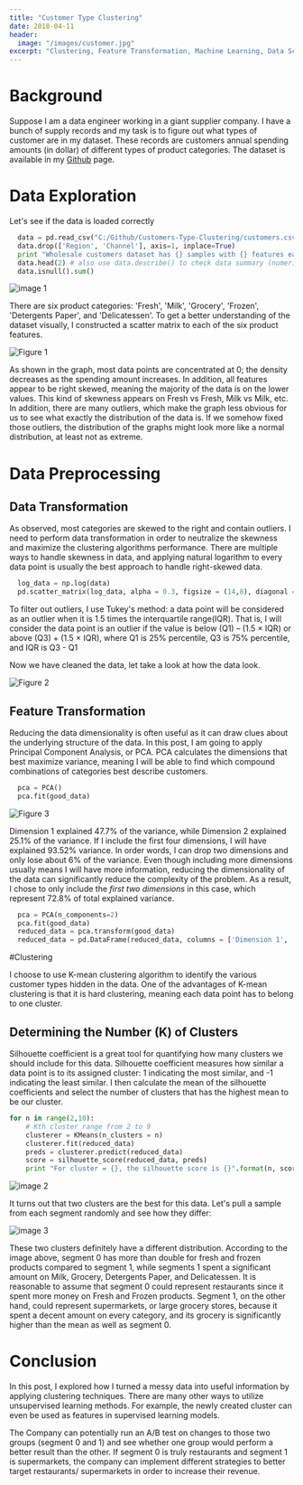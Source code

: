 ```yaml
---
title: "Customer Type Clustering"
date: 2018-04-11
header:
  image: "/images/customer.jpg"
excerpt: "Clustering, Feature Transformation, Machine Learning, Data Science"
---
```



# Background

Suppose I am a data engineer working in a giant supplier company. I have a bunch of supply records and my task is to figure out what types of customer are in my dataset. These records are customers annual spending amounts (in dollar) of different types of product categories. The dataset is available in my [Github](https://github.com/ryan-kttam/Customers-Type-Clustering) page.

# Data Exploration

Let's see if the data is loaded correctly
``` python
  data = pd.read_csv("C:/Github/Customers-Type-Clustering/customers.csv")
  data.drop(['Region', 'Channel'], axis=1, inplace=True)
  print "Wholesale customers dataset has {} samples with {} features each.".format(*data.shape)
  data.head(2) # also use data.describe() to check data summary (numeric only)
  data.isnull().sum()
```
<img src="/images/customer_type/image1.jpg" alt="image 1">

There are six product categories: 'Fresh', 'Milk', 'Grocery', 'Frozen', 'Detergents Paper', and 'Delicatessen'. To get a better understanding of the dataset visually, I constructed a scatter matrix to each of the six product features.

<img src="/images/customer_type/Figure_1.jpg" alt="Figure 1">

As shown in the graph, most data points are concentrated at 0; the density decreases as the spending amount increases. In addition, all features appear to be right skewed, meaning the majority of the data is on the lower values. This kind of skewness appears on Fresh vs Fresh, Milk vs Milk, etc.
In addition, there are many outliers, which make the graph less obvious for us to see what exactly the distribution of the data is. If we somehow fixed those outliers, the distribution of the graphs might look more like a normal distribution, at least not as extreme.

# Data Preprocessing

## Data Transformation

As observed, most categories are skewed to the right and contain outliers. I need to perform data transformation in order to neutralize the skewness and maximize the clustering algorithms performance. There are multiple ways to handle skewness in data, and applying natural logarithm to every data point is usually the best approach to handle right-skewed data.

``` python
  log_data = np.log(data)
  pd.scatter_matrix(log_data, alpha = 0.3, figsize = (14,8), diagonal = 'kde');
```

To filter out outliers, I use Tukey's method: a data point will be considered as an outlier when it is 1.5 times the interquartile range(IQR). That is, I will consider the data point is an outlier if the value is below (Q1) – (1.5 × IQR) or above (Q3) + (1.5 × IQR),   where Q1 is 25% percentile, Q3 is 75% percentile, and IQR is Q3 - Q1

Now we have cleaned the data, let take a look at how the data look.

<img src="/images/customer_type/Figure_2.jpg" alt="Figure 2">

## Feature Transformation

Reducing the data dimensionality is often useful as it can draw clues about the underlying structure of the data. In this post, I am going to apply Principal Component Analysis, or PCA. PCA calculates the dimensions that best maximize variance, meaning I will be able to find which compound combinations of categories best describe customers.

``` python
  pca = PCA()
  pca.fit(good_data)
```
<img src="/images/customer_type/Figure_3.jpg" alt="Figure 3">

Dimension 1 explained 47.7% of the variance, while Dimension 2 explained 25.1% of the variance. If I include the first four dimensions, I will have explained 93.52% variance. In order words, I can drop two dimensions and only lose about 6% of the variance. Even though including more dimensions usually means I will have more information, reducing the dimensionality of the data can significantly reduce the complexity of the problem. As a result, I chose to only include the *first two dimensions* in this case, which represent 72.8% of total explained variance.

``` python
  pca = PCA(n_components=2)
  pca.fit(good_data)
  reduced_data = pca.transform(good_data)
  reduced_data = pd.DataFrame(reduced_data, columns = ['Dimension 1', 'Dimension 2'])
```

#Clustering

I choose to use K-mean clustering algorithm to identify the various customer types hidden in the data. One of the advantages of K-mean clustering is that it is hard clustering, meaning each data point has to belong to one cluster.

## Determining the Number (K) of Clusters

Silhouette coefficient is a great tool for quantifying how many clusters we should include for this data. Silhouette coefficient measures how similar a data point is to its assigned cluster: 1 indicating the most similar, and -1 indicating the least similar. I then calculate the mean of the silhouette coefficients and select the number of clusters that has the highest mean to be our cluster.

``` python
for n in range(2,10):
    # Kth cluster range from 2 to 9
    clusterer = KMeans(n_clusters = n)
    clusterer.fit(reduced_data)
    preds = clusterer.predict(reduced_data)
    score = silhouette_score(reduced_data, preds)
    print "For cluster = {}, the silhouette score is {}".format(n, score)
```

<img src="/images/customer_type/image2.jpg" alt="image 2">

It turns out that two clusters are the best for this data. Let's pull a sample from each segment randomly and see how they differ:

<img src="/images/customer_type/image3.jpg" alt="image 3">

These two clusters definitely have a different distribution. According to the image above, segment 0 has more than double for fresh and frozen products compared to segment 1, while segments 1 spent a significant amount on Milk, Grocery, Detergents Paper, and Delicatessen. It is reasonable to assume that segment 0 could represent restaurants since it spent more money on Fresh and Frozen products. Segment 1, on the other hand, could represent supermarkets, or large grocery stores, because it spent a decent amount on every category, and its grocery is significantly higher than the mean as well as segment 0.

# Conclusion

In this post, I explored how I turned a messy data into useful information by applying clustering techniques. There are many other ways to utilize unsupervised learning methods. For example, the newly created cluster can even be used as features in supervised learning models.

The Company can potentially run an A/B test on changes to those two groups (segment 0 and 1) and see whether one group would perform a better result than the other. If segment 0 is truly restaurants and segment 1 is supermarkets, the company can implement different strategies to better target restaurants/ supermarkets in order to increase their revenue.
